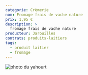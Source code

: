 ```yaml
---
categorie: Crèmerie
nom: Fromage frais de vache nature
prix: 1,95 €
description: >
  fromage frais de vache nature
producteur: Jarouilles
contrats: produits-laitiers
tags: 
  - produit laitier
  - fromage
---
```


![photo du yahourt](fromage-frais.jpg)